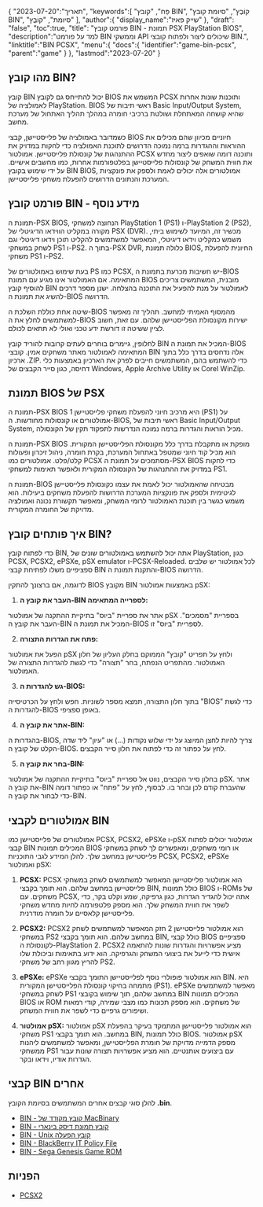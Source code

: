 {
"תאריך":"2023-07-20",
   "keywords":[
"פַּח",
"קובץ BIN",
"קוֹבֶץ",
"סיומת קובץ BIN",
"סיומת",
"קוֹבֶץ"
],
   "author":{
"display_name":"שייק פאיז"
},
"draft": "false",
"toc":true,
"title": "פורמט קובץ BIN - תמונת PSX PlayStation BIOS",
   "description":"למד על פורמט BIN וממשקי API שיכולים ליצור ולפתוח קובצי BIN.",
"linktitle":"BIN PCSX",
   "menu":{
      "docs":{
         "identifier":"game-bin-pcsx",
         "parent":"game"
}
},
"lastmod":"2023-07-20"
}

## מהו קובץ BIN?

קובץ BIN יכול להתייחס גם לקובץ BIOS המשמש את PCSX ותוכנות שונות אחרות לאמולציה של PlayStation. BIOS ראשי תיבות של Basic Input/Output System, שהיא קושחה המאתחלת ושולטת ברכיבי חומרה במהלך תהליך האתחול של מערכת מחשב.

כשמדובר באמולציה של פלייסטיישן, קבצי BIOS חיוניים מכיוון שהם מכילים את ההוראות וההגדרות ברמה נמוכה הדרושים לתוכנת האמולציה כדי לחקות במדויק את ההתנהגות של קונסולת פלייסטיישן. אמולטור PCSX ותוכנה דומה שואפים ליצור מחדש את חווית המשחק של קונסולות פלייסטיישן בפלטפורמות אחרות, כמו מחשבים אישיים. על ידי שימוש בקובץ BIN BIOS, אמולטורים אלה יכולים לאמת ולספק את פונקציות המערכת והנתונים הדרושים להפעלת משחקי פלייסטיישן.

## פורמט קובץ BIN - מידע נוסף

תמונת ה-PSX BIOS, הנחוצה למשחקי PlayStation 1 (PS1) ו-PlayStation 2 (PS2), מקורה במקליט הווידאו הדיגיטלי של PSX (DVR). מכשיר זה, המיועד לשימוש ביתי, משמש כמקליט וידאו דיגיטלי, המאפשר למשתמשים להקליט תוכן וידאו דיגיטלי וגם לשחק במשחקי PS1 ו-PS2. בתוך ה-PSX DVR, כלולה תמונת BIOS, החיונית להפעלת משחקי PS1 ו-PS2.

בעת שימוש באמולטורים של PS כמו PCSX, יש חשיבות מכרעת בתמונת ה-BIOS המתאימה. אם האמולטור אינו מגיע עם תמונת BIOS מובנית, המשתמשים צריכים להוסיף קובץ BIN לאמולטור על מנת להפעיל את התוכנה בהצלחה. ישנן מספר דרכים להשיג את תמונת ה-BIOS הדרושה.

שיטה אחת כוללת השלכת ה-BIOS מהמסוף האמיתי למחשב. תהליך זה מאפשר למשתמשים לחלץ את ה-BIOS ישירות מקונסולת הפלייסטיישן שלהם. עם זאת, חשוב לציין ששיטה זו דורשת ידע טכני ואולי לא תתאים לכולם.

לחלופין, גיימרים בוחרים לעתים קרובות להוריד קובץ BIN המכיל את תמונת ה-BIOS המתאימה לאמולטור מאתר משחקים אמין. קובצי BIN אלה נדחסים בדרך כלל בתוך ארכיון .ZIP. כדי להשתמש בהם, המשתמשים חייבים לפרק את הארכיון באמצעות כלי דחיסה, כגון סייר הקבצים של Windows, Apple Archive Utility או Corel WinZip.

## תמונת BIOS של PSX

תמונת ה-PSX BIOS היא מרכיב חיוני להפעלת משחקי פלייסטיישן 1 (PS1) על אמולטורים או קונסולות מחודשות. ה-BIOS, ראשי תיבות של Basic Input/Output System, מכיל הוראות והגדרות ברמה נמוכה הנדרשות לתפקוד תקין של הקונסולה.

תמונת ה-PSX BIOS מופקת או מתקבלת בדרך כלל מקונסולת הפלייסטיישן המקורית. הוא מכיל קוד חיוני שמטפל באתחול המערכת, בקרת חומרה, ניהול זיכרון ופעולות קלט/פלט. אמולטורים כמו PCSX מסתמכים על תמונת ה-PSX BIOS כדי לחקות במדויק את ההתנהגות של הקונסולה המקורית ולאפשר תאימות למשחקי PS1.

תמונת ה-BIOS מבטיחה שהאמולטור יכול לאמת את עצמו כקונסולת פלייסטיישן לגיטימית ולספק את פונקציות המערכת הדרושות להפעלת משחקים ביעילות. הוא משמש כגשר בין תוכנת האמולטור לרומי המשחק, ומאפשר תקשורת נכונה ואמולציה מדויקת של החומרה המקורית.

## איך פותחים קובץ BIN?

כדי לפתוח קובץ BIN, אתה יכול להשתמש באמולטורים שונים של PlayStation, כגון PCSX, PCSX2, ePSXe, pSX emulator ו-PCSX-Reloaded. לכל אמולטור יש שלבים ספציפיים משלו לפתיחת קבצי BIN והתקנת תמונת ה-BIOS הדרושה.

לדוגמה, אם ברצונך להתקין BIOS מקובץ BIN באמצעות אמולטור pSX:

1. **העבר את קובץ ה-BIN לספרייה המתאימה:**

אתר את ספריית "ביוס" בתיקיית ההתקנה של אמולטור pSX בספריית "מסמכים". העבר את קובץ ה-BIN המכיל את תמונת ה-BIOS לספריית "ביוס" זו.

2. **פתח את הגדרות התצורה:**

הפעל את אמולטור pSX ולחץ על תפריט "קובץ" הממוקם בחלק העליון של חלון האמולטור. מהתפריט הנפתח, בחר "תצורה" כדי לגשת להגדרות התצורה של האמולטור.

3. **גש להגדרות ה-BIOS:**

בתוך חלון התצורה, תמצא מספר לשוניות. חפש ולחץ על הכרטיסייה "BIOS" כדי לגשת להגדרות ה-BIOS באופן ספציפי.

4. **אתר את קובץ ה-BIN:**

בהגדרות ה-BIOS, צריך להיות לחצן המיוצג על ידי שלוש נקודות (...) או "עיון" ליד שדה הקלט של קובץ ה-BIOS. לחץ על כפתור זה כדי לפתוח את חלון סייר הקבצים.

5. **בחר את קובץ ה-BIN:**

בחלון סייר הקבצים, נווט אל ספריית "ביוס" בתיקיית ההתקנה של אמולטור pSX. אתר את קובץ ה-BIN שהעברת קודם לכן ובחר בו. לבסוף, לחץ על "פתח" או כפתור דומה כדי לבחור את קובץ ה-BIN.

## אמולטורים לקבצי BIN

אמולטורים של פלייסטיישן כמו PCSX, PCSX2, ePSXe ו-pSX אמולטור יכולים לפתוח קבצי BIN המכילים תמונות BIOS או רומי משחקים, ומאפשרים לך לשחק במשחקי פלייסטיישן במחשב שלך. להלן המידע לגבי התוכניות PCSX, PCSX2, ePSXe ואמולטור pSX:

1. **PCSX:** PCSX הוא אמולטור פלייסטיישן המאפשר למשתמשים לשחק במשחקי פלייסטיישן במחשב שלהם. הוא תומך בקבצי BIN, כולל תמונות BIOS ו-ROMs של משחקים. עם PCSX, אתה יכול להגדיר הגדרות, כגון גרפיקה, שמע וקלט בקר, כדי לשפר את חווית המשחק שלך. הוא מספק פלטפורמה לחיות מחדש משחקי פלייסטיישן קלאסיים על חומרה מודרנית.

2. **PCSX2:** PCSX2 הוא אמולטור פלייסטיישן 2 חזק המאפשר למשתמשים לשחק במשחקי PS2 במחשב שלהם. הוא תומך בקבצי BIN, כולל קבצי BIOS ספציפיים לקונסולת ה-PlayStation 2. PCSX2 מציע אפשרויות והגדרות שונות להתאמה אישית כדי לייעל את ביצועי המשחק והגרפיקה. הוא ידוע בתאימות וביכולת שלו להריץ מגוון רחב של משחקי PS2.

3. **ePSXe:** ePSXe הוא אמולטור פופולרי נוסף לפלייסטיישן התומך בקבצי BIN. היא מתמחה בחיקוי קונסולת הפלייסטיישן המקורית (PS1). ePSXe מאפשר למשתמשים לשחק במשחקי PS1 במחשב שלהם, תוך שימוש בקובצי BIN המכילים תמונות BIOS או ROM של משחקים. הוא מספק תכונות כמו מצבי שמירה, קודי רמאות ושיפורים גרפיים כדי לשפר את חווית המשחק.

4. **אמולטור pSX:** אמולטור pSX הוא אמולטור פלייסטיישן המתמקד בעיקר בהפעלת משחקי PS1 במחשב. הוא תומך בקבצי BIN, כולל תמונות BIOS. אמולטור pSX מספק הדמייה מדויקת של חומרת הפלייסטיישן, ומאפשר למשתמשים ליהנות ממשחקי PS1 עם ביצועים אותנטיים. הוא מציע אפשרויות תצורה שונות עבור הגדרות אודיו, וידאו ובקר.

## קבצי BIN אחרים

להלן סוגי קבצים אחרים המשתמשים בסיומת הקובץ **.bin**.

- [BIN - קובץ מקודד של MacBinary](/he/compression/bin/)
- [BIN - קובץ תמונת דיסק בינארי](/he/disc-and-media/bin/)
- [BIN - Unix קובץ הפעלה](/he/executable/bin/)
- [BIN - BlackBerry IT Policy File](/he/settings/bin/)
- [BIN - Sega Genesis Game ROM](/he/game/bin/)

## הפניות
* [PCSX2](https://en.wikipedia.org/wiki/PCSX2)

